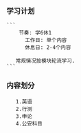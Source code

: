 ### 学习计划
    ```
        节奏: 学6休1
          工作日: 单个内容
          休息日: 2-4个内容

       常规情况按模块轮流学习.
    ```

### 内容划分
   ```
      1.英语
      2.行测
      3.申论
      4.公安科目
   ```
